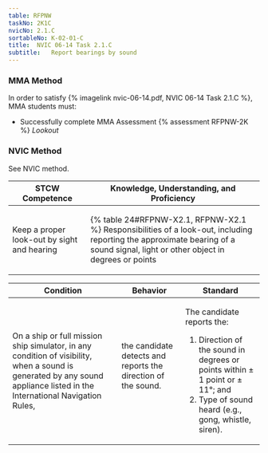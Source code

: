 ```yaml
---
table: RFPNW
taskNo: 2K1C
nvicNo: 2.1.C 
sortableNo: K-02-01-C
title:  NVIC 06-14 Task 2.1.C
subtitle:   Report bearings by sound
---
```



### MMA Method

In order to satisfy  {% imagelink nvic-06-14.pdf, NVIC 06-14 Task 2.1.C %}, MMA students must:

* Successfully complete MMA Assessment {% assessment RFPNW-2K %} *Lookout*


### NVIC Method

<a onclick="togglevisibility('nvic_methods')" >See NVIC method.</a>

<div id='nvic_methods' class='hide'>

<table>
<thead>
<tr>
<th class='forty'> STCW Competence </th>
<th class='sixty'> Knowledge, Understanding, and Proficiency </th>
</tr>
</thead>




<tbody>
<tr><td markdown='1'>

Keep a proper look-out by sight and hearing

</td><td markdown='1'>

{% table 24#RFPNW-X2.1, RFPNW-X2.1 %} Responsibilities of a look-out, including reporting the approximate bearing of a sound signal, light or other object in degrees or points

</td></tr>


</tbody>
</table>


<table>
<thead>
<tr><th class='twenty'>  Condition </th><th class='twenty'> Behavior </th><th  class='sixty'>Standard </th></tr>
</thead>
<tbody >



<tr><td markdown='1'>

On a ship or full mission ship simulator, in any condition of visibility, when a sound is generated by any sound appliance listed in the International Navigation Rules,

</td><td markdown='1'>

the candidate detects and reports the direction of the sound.

<br>

<div class="tooltip" markdown='1'>



</div>


</td><td markdown='1'>

The candidate reports the:

1. Direction of the sound in degrees or points within ± 1 point or ± 11°; and
2. Type of sound heard (e.g., gong, whistle, siren).

</td></tr>
</tbody>
</table>
</div>
